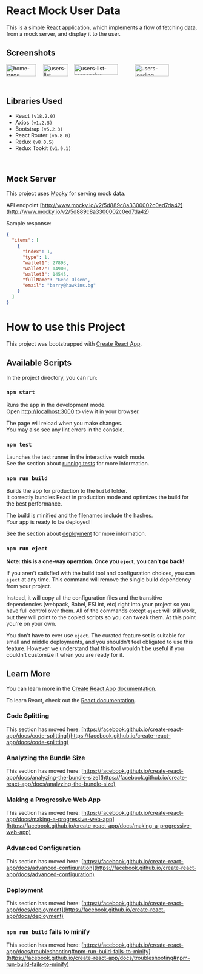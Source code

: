 # React Mock User Data

This is a simple React application, which implements a flow of fetching data, from a mock server, and display it to the user.

## Screenshots

<style>
  #screenshots {
    display: flex
  }
</style>

<div id="screenshots">
  <a href="https://i.imgur.com/YpQDEAb.png" target="_blank">
    <img src="https://i.imgur.com/YpQDEAb.png" alt="home-page" width="90%"/>
  </a>

  <a href="https://i.imgur.com/P9CIWQo.png" target="_blank">
    <img src="https://i.imgur.com/P9CIWQo.png" alt="users-list" width="90%"/>
  </a>

  <a href="https://i.imgur.com/TZuqI7g.png" target="_blank">
    <img src="https://i.imgur.com/TZuqI7g.png" alt="users-list-responsive" width="85%"/>
  </a>
  
  <a href="https://imgur.com/aLIg0OH.png" target="_blank">
    <img src="https://imgur.com/aLIg0OH.png" alt="users-loading" width="90%"/>
  </a>
</div>

<br />

## Libraries Used

- React `(v18.2.0)`
- Axios `(v1.2.5)`
- Bootstrap `(v5.2.3)`
- React Router `(v6.8.0)`
- Redux `(v8.0.5)`
- Redux Tookit `(v1.9.1)`

<br />

## Mock Server

This project uses [Mocky](https://designer.mocky.io/) for serving mock data.

API endpoint [http://www.mocky.io/v2/5d889c8a3300002c0ed7da42](http://www.mocky.io/v2/5d889c8a3300002c0ed7da42)

Sample response:

```json
{
  "items": [
    {
      "index": 1,
      "type": 1,
      "wallet1": 27893,
      "wallet2": 14900,
      "wallet3": 14545,
      "fullName": "Gene Olsen",
      "email": "barry@hawkins.bg"
    }
  ]
}
```

# How to use this Project

This project was bootstrapped with [Create React App](https://github.com/facebook/create-react-app).

## Available Scripts

In the project directory, you can run:

### `npm start`

Runs the app in the development mode.\
Open [http://localhost:3000](http://localhost:3000) to view it in your browser.

The page will reload when you make changes.\
You may also see any lint errors in the console.

### `npm test`

Launches the test runner in the interactive watch mode.\
See the section about [running tests](https://facebook.github.io/create-react-app/docs/running-tests) for more information.

### `npm run build`

Builds the app for production to the `build` folder.\
It correctly bundles React in production mode and optimizes the build for the best performance.

The build is minified and the filenames include the hashes.\
Your app is ready to be deployed!

See the section about [deployment](https://facebook.github.io/create-react-app/docs/deployment) for more information.

### `npm run eject`

**Note: this is a one-way operation. Once you `eject`, you can't go back!**

If you aren't satisfied with the build tool and configuration choices, you can `eject` at any time. This command will remove the single build dependency from your project.

Instead, it will copy all the configuration files and the transitive dependencies (webpack, Babel, ESLint, etc) right into your project so you have full control over them. All of the commands except `eject` will still work, but they will point to the copied scripts so you can tweak them. At this point you're on your own.

You don't have to ever use `eject`. The curated feature set is suitable for small and middle deployments, and you shouldn't feel obligated to use this feature. However we understand that this tool wouldn't be useful if you couldn't customize it when you are ready for it.

## Learn More

You can learn more in the [Create React App documentation](https://facebook.github.io/create-react-app/docs/getting-started).

To learn React, check out the [React documentation](https://reactjs.org/).

### Code Splitting

This section has moved here: [https://facebook.github.io/create-react-app/docs/code-splitting](https://facebook.github.io/create-react-app/docs/code-splitting)

### Analyzing the Bundle Size

This section has moved here: [https://facebook.github.io/create-react-app/docs/analyzing-the-bundle-size](https://facebook.github.io/create-react-app/docs/analyzing-the-bundle-size)

### Making a Progressive Web App

This section has moved here: [https://facebook.github.io/create-react-app/docs/making-a-progressive-web-app](https://facebook.github.io/create-react-app/docs/making-a-progressive-web-app)

### Advanced Configuration

This section has moved here: [https://facebook.github.io/create-react-app/docs/advanced-configuration](https://facebook.github.io/create-react-app/docs/advanced-configuration)

### Deployment

This section has moved here: [https://facebook.github.io/create-react-app/docs/deployment](https://facebook.github.io/create-react-app/docs/deployment)

### `npm run build` fails to minify

This section has moved here: [https://facebook.github.io/create-react-app/docs/troubleshooting#npm-run-build-fails-to-minify](https://facebook.github.io/create-react-app/docs/troubleshooting#npm-run-build-fails-to-minify)
